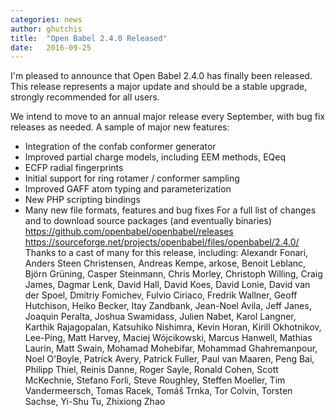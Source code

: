 ```yaml
---
categories: news
author: ghutchis
title:  "Open Babel 2.4.0 Released"
date:   2016-09-25
---
```


I'm pleased to announce that Open Babel 2.4.0 has finally been released.
This release represents a major update and should be a stable upgrade, strongly recommended for all users.

We intend to move to an annual major release every September, with bug fix releases as needed.
A sample of major new features:
- Integration of the confab conformer generator
- Improved partial charge models, including EEM methods, EQeq
- ECFP radial fingerprints
- Initial support for ring rotamer / conformer sampling
- Improved GAFF atom typing and parameterization
- New PHP scripting bindings
- Many new file formats, features and bug fixes
For a full list of changes and to download source packages (and eventually binaries)
https://github.com/openbabel/openbabel/releases
https://sourceforge.net/projects/openbabel/files/openbabel/2.4.0/
Thanks to a cast of many for this release, including:
Alexandr Fonari, Anders Steen Christensen, Andreas Kempe, arkose, Benoit Leblanc, Björn Grüning, Casper Steinmann, Chris Morley, Christoph Willing, Craig James, Dagmar Lenk, David Hall, David Koes, David Lonie, David van der Spoel, Dmitriy Fomichev, Fulvio Ciriaco, Fredrik Wallner, Geoff Hutchison, Heiko Becker, Itay Zandbank, Jean-Noel Avila, Jeff Janes, Joaquin Peralta, Joshua Swamidass, Julien Nabet, Karol Langner, Karthik Rajagopalan, Katsuhiko Nishimra, Kevin Horan, Kirill Okhotnikov, Lee-Ping, Matt Harvey, Maciej Wójcikowski, Marcus Hanwell, Mathias Laurin, Matt Swain, Mohamad Mohebifar, Mohammad Ghahremanpour, Noel O'Boyle, Patrick Avery, Patrick Fuller, Paul van Maaren, Peng Bai, Philipp Thiel, Reinis Danne, Roger Sayle, Ronald Cohen, Scott McKechnie, Stefano Forli, Steve Roughley, Steffen Moeller, Tim Vandermeersch, Tomas Racek, Tomáš Trnka, Tor Colvin, Torsten Sachse, Yi-Shu Tu, Zhixiong Zhao

